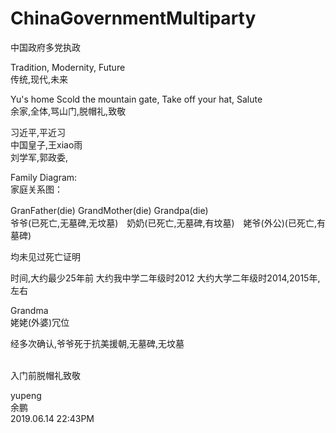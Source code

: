 # ChinaGovernmentMultiparty
中国政府多党执政

Tradition, Modernity, Future                                                                     </br>
传统,现代,未来                                                                                    </br>

Yu's home Scold the mountain gate, Take off your hat, Salute                                    </br>
余家,全体,骂山门,脱帽礼,致敬                                                                      </br>


习近平,平近习                                                                                     </br>
中国皇子,王xiao雨                                                                                </br>
刘学军,郭政委,                                                                                  </br>



Family Diagram:                                                                                 </br>
家庭关系图：                                                                                      </br>

GranFather(die)           GrandMother(die)          Grandpa(die)　                                </br>
爷爷(已死亡,无墓碑,无坟墓)　奶奶(已死亡,无墓碑,有坟墓)　姥爷(外公)(已死亡,有墓碑)　　                   </br>

均未见过死亡证明                                                                                  </br>

时间,大约最少25年前      大约我中学二年级时2012          大约大学二年级时2014,2015年,左右              </br> 


Grandma                                                                                           </br>
姥姥(外婆)冗位                                                                                      </br>








经多次确认,爷爷死于抗美援朝,无墓碑,无坟墓                                </br>
                                                                     </br>




入门前脱帽礼致敬　　　　　　　　　　　　　　　　　　　　　　　　　　    </br>


yupeng                                                              </br>
余鹏                                                                 </br>
2019.06.14 22:43PM                                                  </br>


















